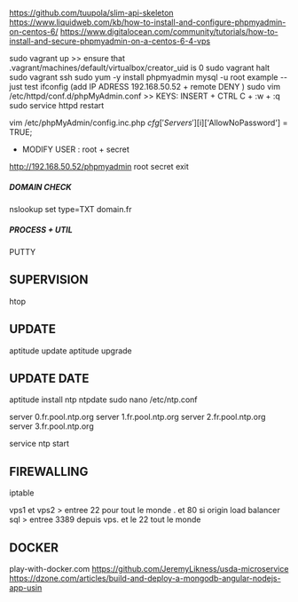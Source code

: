 

https://github.com/tuupola/slim-api-skeleton
https://www.liquidweb.com/kb/how-to-install-and-configure-phpmyadmin-on-centos-6/
https://www.digitalocean.com/community/tutorials/how-to-install-and-secure-phpmyadmin-on-a-centos-6-4-vps

sudo vagrant up				>> ensure that .vagrant/machines/default/virtualbox/creator_uid is 0
sudo vagrant halt
sudo vagrant ssh
sudo yum -y install phpmyadmin
mysql -u root example -- just test
ifconfig (add IP ADRESS 192.168.50.52 + remote DENY )
sudo vim /etc/httpd/conf.d/phpMyAdmin.conf			>> KEYS: INSERT +  CTRL C + :w + :q
sudo service httpd restart

vim /etc/phpMyAdmin/config.inc.php
$cfg['Servers'][$i]['AllowNoPassword'] = TRUE;
+ MODIFY USER : root + secret

http://192.168.50.52/phpmyadmin 
root secret
exit


##### DOMAIN CHECK

nslookup
set type=TXT
domain.fr


##### PROCESS + UTIL

PUTTY

## SUPERVISION
htop

## UPDATE
aptitude update
aptitude upgrade

## UPDATE DATE
aptitude install ntp ntpdate
sudo nano /etc/ntp.conf

server 0.fr.pool.ntp.org
server 1.fr.pool.ntp.org
server 2.fr.pool.ntp.org
server 3.fr.pool.ntp.org
	   
service ntp start

## FIREWALLING 
iptable

vps1 et vps2  		> entree  22 pour tout le monde . et 80 si origin load balancer
sql					> entree  3389 depuis vps. et le 22 tout le monde


## DOCKER 
play-with-docker.com
https://github.com/JeremyLikness/usda-microservice
https://dzone.com/articles/build-and-deploy-a-mongodb-angular-nodejs-app-usin
